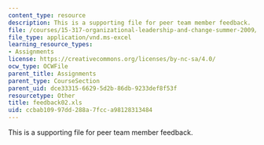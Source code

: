 ```yaml
---
content_type: resource
description: This is a supporting file for peer team member feedback.
file: /courses/15-317-organizational-leadership-and-change-summer-2009/ccbab10997dd288a7fcca98128313484_feedback02.xls
file_type: application/vnd.ms-excel
learning_resource_types:
- Assignments
license: https://creativecommons.org/licenses/by-nc-sa/4.0/
ocw_type: OCWFile
parent_title: Assignments
parent_type: CourseSection
parent_uid: dce33315-6629-5d2b-86db-9233def8f53f
resourcetype: Other
title: feedback02.xls
uid: ccbab109-97dd-288a-7fcc-a98128313484
---
```

This is a supporting file for peer team member feedback.